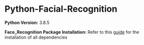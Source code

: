 # Python-Facial-Recognition

**Python Version:** 3.8.5

**Face_Recognition Package Installation:** Refer to this [guide](https://gist.github.com/jk195417/76afbb7ac8ce30afb04bcd72eafc5aff) for the installation of all dependencies
